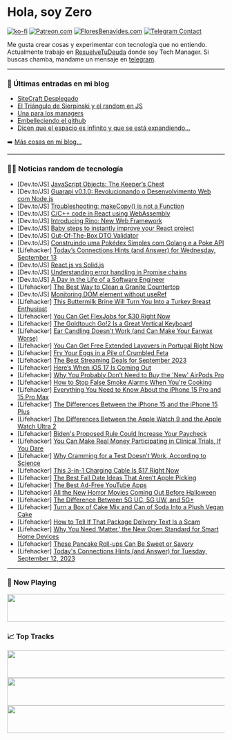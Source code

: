 # Hola, soy Zero

[![ko-fi](https://ko-fi.com/img/githubbutton_sm.svg)](https://ko-fi.com/J3J4N0LUK)
[![Patreon.com](https://img.shields.io/endpoint.svg?url=https%3A%2F%2Fshieldsio-patreon.vercel.app%2Fapi%3Fusername%3Dzerodragon%26type%3Dpatrons&style=for-the-badge)](https://patreon.com/zerodragon)
[![FloresBenavides.com](https://img.shields.io/website?down_message=oops&label=MiBlog&style=for-the-badge&up_message=online&url=https%3A%2F%2Ffloresbenavides.com)](https://floresbenavides.com)
[![Telegram Contact](https://img.shields.io/badge/escr%C3%ADbeme-ZeroDragon-%2326A5E4?style=for-the-badge&logo=telegram)](https://t.me/zerodragon)

Me gusta crear cosas y experimentar con tecnología que no entiendo.
Actualmente trabajo en [ResuelveTuDeuda](http://github.com/resuelve) donde soy Tech Manager.
Si buscas chamba, mandame un mensaje en [telegram](https://t.me/zerodragon).

---

### 📕 Últimas entradas en mi blog
<!-- BLOG-POST-LIST:START -->
- [SiteCraft Desplegado](https://floresbenavides.com/sitecraft-desplegado/)
- [El Triángulo de Sierpinski y el random en JS](https://floresbenavides.com/el-triangulo-de-sierpinski-y-el-random-en-js/)
- [Una para los managers](https://floresbenavides.com/una-para-los-managers/)
- [Embelleciendo el github](https://floresbenavides.com/embelleciendo-el-github/)
- [Dicen que el espacio es infinito y que se está expandiendo…](https://floresbenavides.com/dicen-que-el-espacio-es-infinito-y-que-se-esta-expandiendo/)
<!-- BLOG-POST-LIST:END -->

➡️ [Más cosas en mi blog...](https://floresbenavides.com)

---

### 👨‍💻 Noticias random de tecnología
<!-- TECH-POSTS:START -->
- [Dev.to/JS] [JavaScript Objects: The Keeper’s Chest](https://dev.to/init_chandan/javascript-objects-the-keepers-chest-1oi8)
- [Dev.to/JS] [Guarapi v0.1.0: Revolucionando o Desenvolvimento Web com Node.js](https://dev.to/joao_neto/guarapi-v010-revolucionando-o-desenvolvimento-web-com-nodejs-26am)
- [Dev.to/JS] [Troubleshooting: makeCopy&lpar;&rpar; is not a Function](https://dev.to/devcodef1/troubleshooting-makecopy-is-not-a-function-5c0m)
- [Dev.to/JS] [C/C++ code in React using WebAssembly](https://dev.to/iprosk/cc-code-in-react-using-webassembly-7ka)
- [Dev.to/JS] [Introducing Rino: New Web Framework](https://dev.to/opdev1004/introducing-rinojs-new-web-framework-5gl7)
- [Dev.to/JS] [Baby steps to instantly improve your React project](https://dev.to/rajeshroyal/baby-steps-to-instantly-improve-your-react-project-56o2)
- [Dev.to/JS] [Out-Of-The-Box DTO Validator](https://dev.to/expressots/out-of-the-box-dto-validator-ck7)
- [Dev.to/JS] [Construindo uma Pokédex Simples com Golang e a Poke API](https://dev.to/kaike_castro/construindo-uma-pokedex-simples-com-golang-e-a-poke-api-1e7)
- [Lifehacker] [Today’s Connections Hints &lpar;and Answer&rpar; for Wednesday, September 13](https://lifehacker.com/connections-answer-today-september-13-2023-1850828973)
- [Dev.to/JS] [React.js vs Solid.js](https://dev.to/easewithtuts/reactjs-vs-solidjs-2dg1)
- [Dev.to/JS] [Understanding error handling in Promise chains](https://dev.to/joeattardi/understanding-error-handling-in-promise-chains-22d9)
- [Dev.to/JS] [A Day in the Life of a Software Engineer](https://dev.to/codingmoney/a-day-in-the-life-of-a-software-engineer-3kjk)
- [Lifehacker] [The Best Way to Clean a Granite Countertop](https://lifehacker.com/stop-cleaning-your-granite-this-way-1850123832)
- [Dev.to/JS] [Monitoring DOM element without useRef](https://dev.to/devcodef1/monitoring-dom-element-without-useref-29el)
- [Lifehacker] [This Buttermilk Brine Will Turn You Into a Turkey Breast Enthusiast](https://lifehacker.com/this-buttermilk-brine-will-turn-you-into-a-turkey-breas-1830318684)
- [Lifehacker] [You Can Get FlexJobs for $30 Right Now](https://lifehacker.com/you-can-get-flexjobs-for-30-right-now-1850820300)
- [Lifehacker] [The Goldtouch Go!2 Is a Great Vertical Keyboard](https://lifehacker.com/goldtouch-go-2-vertical-keyboard-review-1850827189)
- [Lifehacker] [Ear Candling Doesn&#39;t Work &lpar;and Can Make Your Earwax Worse&rpar;](https://lifehacker.com/does-ear-candling-work-1839927121)
- [Lifehacker] [You Can Get Free Extended Layovers in Portugal Right Now](https://lifehacker.com/you-can-get-free-extended-layovers-in-portugal-right-no-1850831409)
- [Lifehacker] [Fry Your Eggs in a Pile of Crumbled Feta](https://lifehacker.com/fry-your-eggs-in-a-pile-of-crumbled-feta-1850831203)
- [Lifehacker] [The Best Streaming Deals for September 2023](https://lifehacker.com/best-streaming-deals-1850763728)
- [Lifehacker] [Here’s When iOS 17 Is Coming Out](https://lifehacker.com/ios-17-release-date-and-features-1850828707)
- [Lifehacker] [Why You Probably Don’t Need to Buy the &#39;New&#39; AirPods Pro](https://lifehacker.com/usb-c-airpods-pro-worth-it-1850825433)
- [Lifehacker] [How to Stop False Smoke Alarms When You&#39;re Cooking](https://lifehacker.com/how-do-i-stop-my-fire-alarm-from-going-off-when-i-cook-5876845)
- [Lifehacker] [Everything You Need to Know About the iPhone 15 Pro and 15 Pro Max](https://lifehacker.com/everything-you-need-to-know-about-the-iphone-15-pro-and-1850829750)
- [Lifehacker] [The Differences Between the iPhone 15 and the iPhone 15 Plus](https://lifehacker.com/iphone-15-versus-iphone-15-plus-1850829166)
- [Lifehacker] [The Differences Between the Apple Watch 9 and the Apple Watch Ultra 2](https://lifehacker.com/apple-watch-9-versus-apple-watch-ultra-2-1850827488)
- [Lifehacker] [Biden&#39;s Proposed Rule Could Increase Your Paycheck](https://lifehacker.com/bidens-proposed-rule-could-increase-your-paycheck-1850830285)
- [Lifehacker] [You Can Make Real Money Participating in Clinical Trials, If You Dare](https://lifehacker.com/you-can-make-real-money-participating-in-clinical-trial-1850830014)
- [Lifehacker] [Why Cramming for a Test Doesn’t Work, According to Science](https://lifehacker.com/why-cramming-for-a-test-doesn-t-work-according-to-scie-1850829909)
- [Lifehacker] [This 3-in-1 Charging Cable Is $17 Right Now](https://lifehacker.com/this-3-in-1-charging-cable-is-17-right-now-1850826146)
- [Lifehacker] [The Best Fall Date Ideas That Aren’t Apple Picking](https://lifehacker.com/the-best-fall-date-ideas-that-aren-t-apple-picking-1850827737)
- [Lifehacker] [The Best Ad-Free YouTube Apps](https://lifehacker.com/how-to-watch-ad-free-youtube-videos-on-android-even-wi-1848649514)
- [Lifehacker] [All the New Horror Movies Coming Out Before Halloween](https://lifehacker.com/best-new-horror-movies-2023-1850828091)
- [Lifehacker] [The Difference Between 5G UC, 5G UW, and 5G+](https://lifehacker.com/the-difference-between-5g-uc-5g-uw-and-5g-1850827783)
- [Lifehacker] [Turn a Box of Cake Mix and Can of Soda Into a Plush Vegan Cake](https://lifehacker.com/turn-a-box-of-cake-mix-and-can-of-soda-into-a-plush-veg-1850827304)
- [Lifehacker] [How to Tell If That Package Delivery Text Is a Scam](https://lifehacker.com/how-to-tell-if-that-package-delivery-text-is-a-scam-1850827391)
- [Lifehacker] [Why You Need ‘Matter,’ the New Open Standard for Smart Home Devices](https://lifehacker.com/why-you-need-matter-the-new-open-standard-for-smart-1850826525)
- [Lifehacker] [These Pancake Roll-ups Can Be Sweet or Savory](https://lifehacker.com/these-pancake-roll-ups-can-be-sweet-or-savory-1850825909)
- [Lifehacker] [Today&#39;s Connections Hints &lpar;and Answer&rpar; for Tuesday, September 12, 2023](https://lifehacker.com/connections-answer-today-september-12-2023-1850824829)<!-- TECH-POSTS:END -->

---

### 🎵 Now Playing
<a href="https://spotify-now-playing-dun.vercel.app/now-playing?open"><img src="https://spotify-now-playing-dun.vercel.app/now-playing" width="540" height="64"></a>

### 📈 Top Tracks
<a href="https://spotify-now-playing-dun.vercel.app/top-tracks?i=1&open"><img src="https://spotify-now-playing-dun.vercel.app/top-tracks?i=1" width="540" height="64"></a>
<a href="https://spotify-now-playing-dun.vercel.app/top-tracks?i=2&open"><img src="https://spotify-now-playing-dun.vercel.app/top-tracks?i=2" width="540" height="64"></a>
<a href="https://spotify-now-playing-dun.vercel.app/top-tracks?i=3&open"><img src="https://spotify-now-playing-dun.vercel.app/top-tracks?i=3" width="540" height="64"></a>

